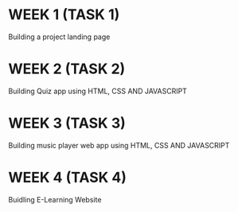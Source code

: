 # WEEK 1 (TASK 1)  
Building a project landing page

# WEEK 2 (TASK 2)
Building Quiz app using HTML, CSS AND JAVASCRIPT

# WEEK 3 (TASK 3)
Building music player web app using HTML, CSS AND JAVASCRIPT

# WEEK 4 (TASK 4)
Buidling E-Learning Website

